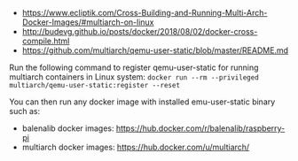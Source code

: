 * https://www.ecliptik.com/Cross-Building-and-Running-Multi-Arch-Docker-Images/#multiarch-on-linux
* http://budevg.github.io/posts/docker/2018/08/02/docker-cross-compile.html
* https://github.com/multiarch/qemu-user-static/blob/master/README.md

Run the following command to register qemu-user-static for running multiarch containers in Linux system:
`docker run --rm --privileged multiarch/qemu-user-static:register --reset`

You can then run any docker image with installed emu-user-static binary such as:
* balenalib docker images: https://hub.docker.com/r/balenalib/raspberry-pi
* multiarch docker images: https://hub.docker.com/u/multiarch/
 